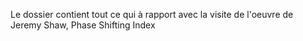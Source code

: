 Le dossier contient tout ce qui à rapport avec la visite de l'oeuvre de Jeremy Shaw, Phase Shifting Index
